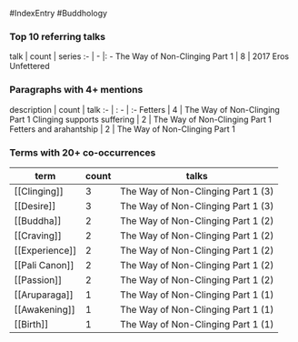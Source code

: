 #IndexEntry #Buddhology

### Top 10 referring talks
talk | count | series
:- | - |: -
<a data-href="The Way of Non-Clinging Part 1" class="internal-link">The Way of Non-Clinging Part 1</a> | 8 | <a data-href="2017 Eros Unfettered" class="internal-link">2017 Eros Unfettered</a>

### Paragraphs with 4+ mentions
description | count | talk
:- | : - | :-
<a aria-label-position="top" aria-label="The Way of Non-Clinging Part 1 > Fetters" data-href="The Way of Non-Clinging Part 1#Fetters" class="internal-link">Fetters</a> | 4 | <a data-href="The Way of Non-Clinging Part 1" class="internal-link">The Way of Non-Clinging Part 1</a>
<a aria-label-position="top" aria-label="The Way of Non-Clinging Part 1 > Clinging supports suffering" data-href="The Way of Non-Clinging Part 1#Clinging supports suffering" class="internal-link">Clinging supports suffering</a> | 2 | <a data-href="The Way of Non-Clinging Part 1" class="internal-link">The Way of Non-Clinging Part 1</a>
<a aria-label-position="top" aria-label="The Way of Non-Clinging Part 1 > Fetters and arahantship" data-href="The Way of Non-Clinging Part 1#Fetters and arahantship" class="internal-link">Fetters and arahantship</a> | 2 | <a data-href="The Way of Non-Clinging Part 1" class="internal-link">The Way of Non-Clinging Part 1</a>

### Terms with 20+ co-occurrences
term | count | talks
-|-|-
[[Clinging]] | 3 | <span class="counts"><a data-href="The Way of Non-Clinging Part 1" class="internal-link">The Way of Non-Clinging Part 1</a> (3)</span> 
[[Desire]] | 3 | <span class="counts"><a data-href="The Way of Non-Clinging Part 1" class="internal-link">The Way of Non-Clinging Part 1</a> (3)</span> 
[[Buddha]] | 2 | <span class="counts"><a data-href="The Way of Non-Clinging Part 1" class="internal-link">The Way of Non-Clinging Part 1</a> (2)</span> 
[[Craving]] | 2 | <span class="counts"><a data-href="The Way of Non-Clinging Part 1" class="internal-link">The Way of Non-Clinging Part 1</a> (2)</span> 
[[Experience]] | 2 | <span class="counts"><a data-href="The Way of Non-Clinging Part 1" class="internal-link">The Way of Non-Clinging Part 1</a> (2)</span> 
[[Pali Canon]] | 2 | <span class="counts"><a data-href="The Way of Non-Clinging Part 1" class="internal-link">The Way of Non-Clinging Part 1</a> (2)</span> 
[[Passion]] | 2 | <span class="counts"><a data-href="The Way of Non-Clinging Part 1" class="internal-link">The Way of Non-Clinging Part 1</a> (2)</span> 
[[Aruparaga]] | 1 | <span class="counts"><a data-href="The Way of Non-Clinging Part 1" class="internal-link">The Way of Non-Clinging Part 1</a> (1)</span> 
[[Awakening]] | 1 | <span class="counts"><a data-href="The Way of Non-Clinging Part 1" class="internal-link">The Way of Non-Clinging Part 1</a> (1)</span> 
[[Birth]] | 1 | <span class="counts"><a data-href="The Way of Non-Clinging Part 1" class="internal-link">The Way of Non-Clinging Part 1</a> (1)</span> 

